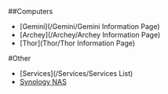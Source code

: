 ##Computers
* [Gemini](/Gemini/Gemini Information Page)
* [Archey](/Archey/Archey Information Page)
* [Thor](Thor/Thor Information Page)

#Other
* [Services](/Services/Services List)  
* [Synology NAS](/NAS/Synology)  